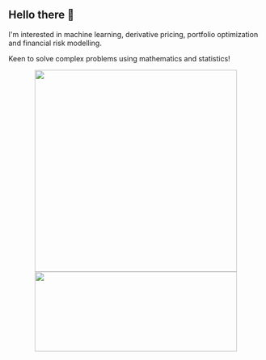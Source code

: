 ## Hello there 👋

<!--
### Fun fact: Writing good code is hard...
[xkcd-844](https://xkcd.com/844/)
![xkcd-code](https://imgs.xkcd.com/comics/good_code.png)
### but it's even harder when you're a penguin 🐧
-->

I'm interested in machine learning, derivative pricing, portfolio optimization and financial risk modelling.

Keen to solve complex problems using mathematics and statistics!

<p align="center">
  <img src="https://github-readme-stats.vercel.app/api?username=thk-cheng" width="400" />
  <img src="https://github-readme-stats.vercel.app/api/top-langs/?username=thk-cheng&layout=compact" width="400" height="158"/>
</p>
